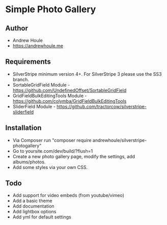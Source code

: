 Simple Photo Gallery
====================

## Author
* Andrew Houle
* https://andrewhoule.me

## Requirements
* SilverStripe minimum version 4+. For SilverStripe 3 please use the SS3 branch.
* SortableGridField Module - https://github.com/UndefinedOffset/SortableGridField
* GridFieldBulkEditingTools Module - https://github.com/colymba/GridFieldBulkEditingTools
* SliderField Module - https://github.com/tractorcow/silverstripe-sliderfield

## Installation
* Via Composer run "composer require andrewhoule/silverstripe-photogallery"
* Go to yoursite.com/dev/build/?flush=1
* Create a new photo gallery page, modify the settings, add albums/photos.
* Add some styles via your own CSS.

## Todo
* Add support for video embeds (from youtube/vimeo)
* Add a basic theme
* Add documentation
* Add lightbox options
* Add yml for default settings


